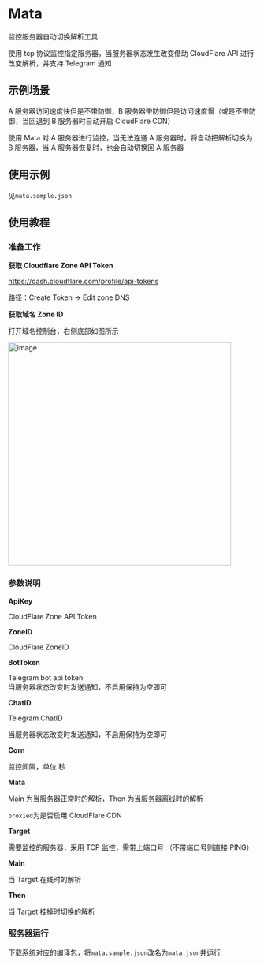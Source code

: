 # Mata

监控服务器自动切换解析工具

使用 tcp 协议监控指定服务器，当服务器状态发生改变借助 CloudFlare API 进行改变解析，并支持 Telegram 通知

## 示例场景

A 服务器访问速度快但是不带防御，B 服务器带防御但是访问速度慢（或是不带防御，当回退到 B 服务器时自动开启 CloudFlare CDN）

使用 Mata 对 A 服务器进行监控，当无法连通 A 服务器时，将自动把解析切换为 B 服务器，当 A 服务器恢复时，也会自动切换回 A 服务器

## 使用示例

见`mata.sample.json`

## 使用教程

### 准备工作

**获取 Cloudflare Zone API Token**

https://dash.cloudflare.com/profile/api-tokens

路径：Create Token -> Edit zone DNS

**获取域名 Zone ID**

打开域名控制台，右侧底部如图所示

<img width="452" alt="image" src="https://github.com/csznet/mata/assets/127601663/24b3ea58-afe0-40a5-9e15-9240c5ebd1fb">

### 参数说明

**ApiKey**

CloudFlare Zone API Token

**ZoneID**

CloudFlare ZoneID

**BotToken**

Telegram bot api token  
当服务器状态改变时发送通知，不启用保持为空即可

**ChatID**

Telegram ChatID

当服务器状态改变时发送通知，不启用保持为空即可

**Corn**

监控间隔，单位 秒

**Mata**

Main 为当服务器正常时的解析，Then 为当服务器离线时的解析

`proxied`为是否启用 CloudFlare CDN

**Target**

需要监控的服务器，采用 TCP 监控，需带上端口号 （不带端口号则直接 PING）

**Main**

当 Target 在线时的解析

**Then**

当 Target 挂掉时切换的解析

### 服务器运行

下载系统对应的编译包，将`mata.sample.json`改名为`mata.json`并运行
